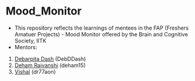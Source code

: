 # Mood_Monitor
- This  repository reflects the learnings of mentees in the FAP (Freshers Amatuer Projects) - Mood Monitor offered by the Brain and Cognitive Society, IITK
- Mentors: 
 1. [Debarpita Dash](https://github.com/DebDDash) (DebDDash)
 2. [Deham Rajvanshi](https://github.com/deham15) (deham15)
 3. [Vishal](https://github.com/dr77aon) (dr77aon)

  
